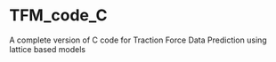 # TFM_code_C
A complete version of C code for Traction Force Data Prediction using lattice based models
